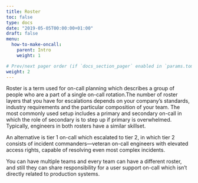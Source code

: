 ```yaml
---
title: Roster
toc: false
type: docs
date: "2019-05-05T00:00:00+01:00"
draft: false
menu:
  how-to-make-oncall:
    parent: Intro
    weight: 1

# Prev/next pager order (if `docs_section_pager` enabled in `params.toml`)
weight: 2
---
```


Roster is a term used for on-call planning which describes a group of people who are a part of a single on-call rotation.The number of roster layers that you have for escalations depends on your company’s standards, industry requirements and the particular composition of your team. The most commonly used setup includes a primary and secondary on-call in which the role of secondary is to step up if primary is overwhelmed. Typically, engineers in both rosters have a similar skillset.

An alternative is tier 1 on-call which escalated to tier 2, in which tier 2 consists of incident commanders—veteran on-call engineers with elevated access rights, capable of resolving even most complex incidents.

You can have multiple teams and every team can have a different roster, and still they can share responsibility for a user support on-call which isn’t directly related to production systems.

